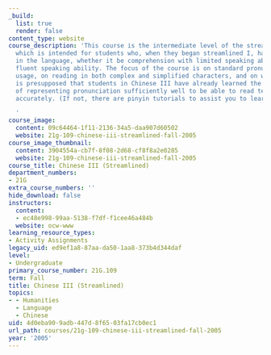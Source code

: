 ```yaml
---
_build:
  list: true
  render: false
content_type: website
course_description: 'This course is the intermediate level of the streamlined curriculum,
  which is intended for students who, when they began streamlined I, had some background
  in the language, whether it be comprehension with limited speaking ability or quite
  fluent speaking ability. The focus of the course is on standard pronunciation and
  usage, on reading in both complex and simplified characters, and on writing. It
  is presupposed that students in Chinese III have already learned the pinyin system
  of representing pronunciation sufficiently well to be able to read texts in pinyin
  accurately. (If not, there are pinyin tutorials to assist you to learn the system.)

  '
course_image:
  content: 09c64464-1f11-2136-34a5-daa907d60502
  website: 21g-109-chinese-iii-streamlined-fall-2005
course_image_thumbnail:
  content: 3904554a-cb7f-8f08-2d68-cf8f8a2e0285
  website: 21g-109-chinese-iii-streamlined-fall-2005
course_title: Chinese III (Streamlined)
department_numbers:
- 21G
extra_course_numbers: ''
hide_download: false
instructors:
  content:
  - ec48e998-99aa-5138-f7df-f1cee46a484b
  website: ocw-www
learning_resource_types:
- Activity Assignments
legacy_uid: ed9ef1a8-87aa-da50-1aa8-373b4d344daf
level:
- Undergraduate
primary_course_number: 21G.109
term: Fall
title: Chinese III (Streamlined)
topics:
- - Humanities
  - Language
  - Chinese
uid: 4d0eba90-9adb-447d-8f65-03fa17cb0ec1
url_path: courses/21g-109-chinese-iii-streamlined-fall-2005
year: '2005'
---
```

